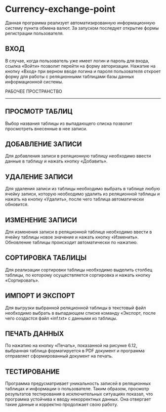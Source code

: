 # Currency-exchange-point
Данная программа реализует автоматизированную информационную систему пункта обмена валют.
За запуском последует открытие формы регистрации пользователя.


ВХОД
--------------------------------------------------------------------------------------------------------------------
В случае, когда пользователь уже имеет логин и пароль для входа, ссылка «Войти» позволит перейти на форму авторизации.
Нажатие на кнопку «Вход» при верном вводе логина и пароля пользователя откроет форму для работы с реляционными таблицами базы данных информационной системы.

РАБОЧЕЕ ПРОСТРАНСТВО
___________________________________________________________________________________________________________________

ПРОСМОТР ТАБЛИЦ
--------------------------------------------------------------------------------------------------------------------
Выбор названия таблицы из выпадающего списка позволит просмотреть внесенные в нее записи.

ДОБАВЛЕНИЕ ЗАПИСИ
--------------------------------------------------------------------------------------------------------------------
Для добавления записи в реляционную таблицу необходимо ввести данные в таблицу и нажать кнопку «Добавить».

УДАЛЕНИЕ ЗАПИСИ
--------------------------------------------------------------------------------------------------------------------
Для удаления записи из таблицы необходимо выбрать в таблице любую ячейку записи, которую необходимо удалить из реляционной таблицы и нажать на кнопку 
«Удалить», после чего таблица автоматически обновится. 

ИЗМЕНЕНИЕ ЗАПИСИ
--------------------------------------------------------------------------------------------------------------------
Для изменения записи в реляционной таблице необходимо ввести в ячейку таблицы новое значение и нажать кнопку «Изменить». Обновление таблицы происходит 
автоматически по нажатию. 

СОРТИРОВКА ТАБЛИЦЫ
--------------------------------------------------------------------------------------------------------------------
Для реализации сортировки таблицы необходимо выделить столбец таблицы, по которому осуществляется сортировка и нажать кнопку «Сортировать».

ИМПОРТ И ЭКСПОРТ
--------------------------------------------------------------------------------------------------------------------
Для выгрузки выбранной реляционной таблицы в текстовый файл необходимо выбрать в выпадающем списке команду «Экспорт, после чего создастся файл «inf.txt» 
с данными из таблицы.

ПЕЧАТЬ ДАННЫХ
--------------------------------------------------------------------------------------------------------------------
По нажатию на кнопку «Печать», показанной на рисунке 6.12, выбранная таблица форматируется в PDF документ и программа отправляет сформированный документ 
на печать.

ТЕСТИРОВАНИЕ
--------------------------------------------------------------------------------------------------------------------
Программа предусматривает уникальность записей в реляционных таблицах и информации о пользователе. 
Таким образом, просмотр результатов тестирования в исключительных ситуациях показал, что программа устойчива к вводу некорректных данных. 
Она отвергает такие данные и корректно продолжает свою работу.
